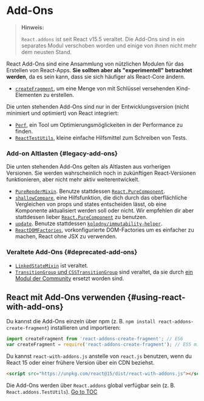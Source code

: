 
# Add-Ons


> **Hinweis:**
>
> `React.addons` ist seit React v15.5 veraltet. Die Add-Ons sind in ein separates Modul verschoben worden und einige von ihnen nicht mehr dem neusten Stand.

React Add-Ons sind eine Ansammlung von nützlichen Modulen für das Erstellen von React-Apps. **Sie sollten aber als "experimentell" betrachtet werden**, da es sein kann, dass sie sich häufiger als React-Core ändern.

- [`createFragment`](./create-fragment.html), um eine Menge von mit Schlüssel versehenden Kind-Elementen zu erstellen.

Die unten stehenden Add-Ons sind nur in der Entwicklungsversion (nicht minimiert und optimiert) von React integriert:

- [`Perf`](./perf.html), ein Tool um Optimierungsmöglickeiten in der Performance zu finden.
- [`ReactTestUtils`](./test-utils.html), kleine einfache Hilfsmittel zum Schreiben von Tests.

###  Add-on Altlasten {#legacy-add-ons}

Die unten stehenden Add-Ons gelten als Altlasten aus vorherigen Versionen. Sie werden wahrscheinlich noch in zukünftigen React-Versionen funktionieren, aber nicht mehr aktiv weiterentwickelt.

- [`PureRenderMixin`](./pure-render-mixin.html). Benutze stattdessen [`React.PureComponent`](./react-api.html#reactpurecomponent).
- [`shallowCompare`](./shallow-compare.html), eine Hilfsfunktion, die dich durch das oberflächliche Vergleichen von props und states entscheiden lässt, ob eine Komponente aktualisiert werden soll oder nicht. Wir empfehlen dir aber stattdessen lieber  [`React.PureComponent`](./react-api.html#reactpurecomponent) zu benutzen.
- [`update`](./update.html). Benutze stattdessen [`kolodny/immutability-helper`](https://github.com/kolodny/immutability-helper).
- [`ReactDOMFactories`](https://www.npmjs.com/package/react-dom-factories), vorkonfigurierte DOM-Factories um es einfacher zu machen, React ohne JSX zu verwenden.

### Veraltete Add-Ons {#deprecated-add-ons}

- [`LinkedStateMixin`](./two-way-binding-helpers.html) ist veraltet.
- [`TransitionGroup` und `CSSTransitionGroup`](./animation.html) sind veraltet, da sie durch [ein Modul der Community](https://github.com/reactjs/react-transition-group/tree/v1-stable) ersetzt worden sind.

## React mit Add-Ons verwenden {#using-react-with-add-ons}

Du kannst die Add-Ons einzeln über npm (z. B. `npm install react-addons-create-fragment`) installieren und importieren:

```javascript
import createFragment from 'react-addons-create-fragment'; // ES6
var createFragment = require('react-addons-create-fragment'); // ES5 mit npm
```
Du kannst `react-with-addons.js` anstelle von `react.js` benutzen, wenn du React 15 oder einer frühere Version über ein CDN beziehst.

```html
<script src="https://unpkg.com/react@15/dist/react-with-addons.js"></script>
```

Die Add-Ons werden über `React.addons` global verfügbar sein (z. B. `React.addons.TestUtils`).
<span style="float: footnote;"><a href="./index.html#toc">Go to TOC</a></span>
